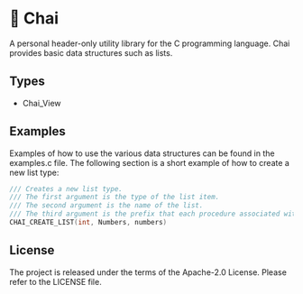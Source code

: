 # 🍵 Chai

A personal header-only utility library for the C programming language.
Chai provides basic data structures such as lists.

## Types

* Chai_View

## Examples

Examples of how to use the various data structures can be found in the examples.c file.
The following section is a short example of how to create a new list type:

```c
/// Creates a new list type.
/// The first argument is the type of the list item.
/// The second argument is the name of the list.
/// The third argument is the prefix that each procedure associated with the list will use.
CHAI_CREATE_LIST(int, Numbers, numbers)
```

## License

The project is released under the terms of the Apache-2.0 License.
Please refer to the LICENSE file.
